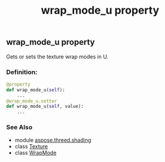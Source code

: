 ﻿---
title: wrap_mode_u property
second_title: Aspose.3D for Python via .NET API References
description: 
type: docs
weight: 230
url: /python-net/aspose.threed.shading/texture/wrap_mode_u/
is_root: false
---

## wrap_mode_u property


Gets or sets the texture wrap modes in U.
### Definition:
```python
@property
def wrap_mode_u(self):
    ...
@wrap_mode_u.setter
def wrap_mode_u(self, value):
    ...
```

### See Also
* module [aspose.threed.shading](../../)
* class [Texture](/3d/python-net/aspose.threed.shading/texture)
* class [WrapMode](/3d/python-net/aspose.threed.shading/wrapmode)

